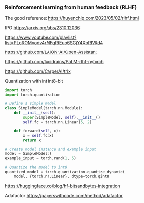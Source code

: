 ### Reinforcement learning from human feedback (RLHF)

The good reference:
https://huyenchip.com/2023/05/02/rlhf.html

IPO
https://arxiv.org/abs/2310.12036

https://www.youtube.com/playlist?list=PLoROMvodv4rMFqRtEuo6SGjY4XbRIVRd4

https://github.com/LAION-AI/Open-Assistant


https://github.com/lucidrains/PaLM-rlhf-pytorch

https://github.com/CarperAI/trlx 

Quantization with int int8-bit

```python
import torch
import torch.quantization

# Define a simple model
class SimpleModel(torch.nn.Module):
    def __init__(self):
        super(SimpleModel, self).__init__()
        self.fc = torch.nn.Linear(5, 2)

    def forward(self, x):
        x = self.fc(x)
        return x

# Create model instance and example input
model = SimpleModel()
example_input = torch.rand(1, 5)

# Quantize the model to int8
quantized_model = torch.quantization.quantize_dynamic(
    model, {torch.nn.Linear}, dtype=torch.qint8
```

https://huggingface.co/blog/hf-bitsandbytes-integration

Adafactor
https://paperswithcode.com/method/adafactor